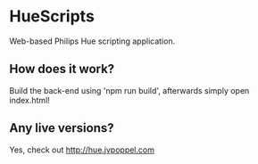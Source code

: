 # HueScripts
Web-based Philips Hue scripting application.

## How does it work?
Build the back-end using 'npm run build', afterwards simply open index.html!

## Any live versions?
Yes, check out http://hue.jvpoppel.com
